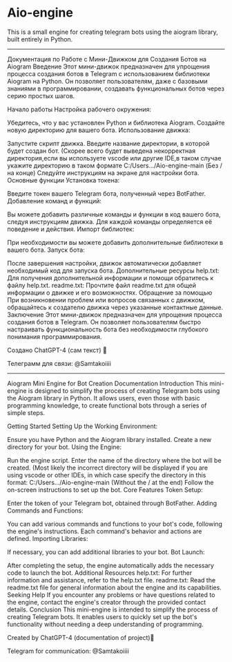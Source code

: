 # Aio-engine
This is a small engine for creating telegram bots using the aiogram library, built entirely in Python.

------------------------------------------------------------------

Документация по Работе с Мини-Движком для Создания Ботов на Aiogram
Введение
Этот мини-движок предназначен для упрощения процесса создания ботов в Telegram с использованием библиотеки Aiogram на Python. Он позволяет пользователям, даже с базовыми знаниями в программировании, создавать функциональных ботов через серию простых шагов.

Начало работы
Настройка рабочего окружения:

Убедитесь, что у вас установлен Python и библиотека Aiogram.
Создайте новую директорию для вашего бота.
Использование движка:

Запустите скрипт движка.
Введите название директории, в которой будет создан бот. (Скорее всего будет выведена некорректная директория,если вы используете vscode или другие IDE,в таком случае укажите директорию в таком формате C:/Users.../Aio-engine-main (Без / на конце)
Следуйте инструкциям на экране для настройки бота.
Основные функции
Установка токена:

Введите токен вашего Telegram бота, полученный через BotFather.
Добавление команд и функций:

Вы можете добавить различные команды и функции в код вашего бота, следуя инструкциям движка.
Для каждой команды определяется её поведение и действия.
Импорт библиотек:

При необходимости вы можете добавить дополнительные библиотеки в вашего бота.
Запуск бота:

После завершения настройки, движок автоматически добавляет необходимый код для запуска бота.
Дополнительные ресурсы
help.txt: Для получения дополнительной информации и помощи обратитесь к файлу help.txt.
readme.txt: Прочтите файл readme.txt для общей информации о движке и его возможностях.
Обращение за помощью
При возникновении проблем или вопросов связанных с движком, обращайтесь к создателю движка через указанные контактные данные.
Заключение
Этот мини-движок предназначен для упрощения процесса создания ботов в Telegram. Он позволяет пользователям быстро настраивать функциональность бота без необходимости глубокого понимания программирования.

Создано ChatGPT-4 (сам текст) 🙂

Телеграмм для связи: @Samtakoiiii

--------------------------------------------


Aiogram Mini Engine for Bot Creation Documentation
Introduction
This mini-engine is designed to simplify the process of creating Telegram bots using the Aiogram library in Python. It allows users, even those with basic programming knowledge, to create functional bots through a series of simple steps.

Getting Started
Setting Up the Working Environment:

Ensure you have Python and the Aiogram library installed.
Create a new directory for your bot.
Using the Engine:

Run the engine script.
Enter the name of the directory where the bot will be created. (Most likely the incorrect directory will be displayed if you are using vscode or other IDEs, in which case specify the directory in this format: C:/Users.../Aio-engine-main (Without the / at the end)
Follow the on-screen instructions to set up the bot.
Core Features
Token Setup:

Enter the token of your Telegram bot, obtained through BotFather.
Adding Commands and Functions:

You can add various commands and functions to your bot's code, following the engine's instructions.
Each command's behavior and actions are defined.
Importing Libraries:

If necessary, you can add additional libraries to your bot.
Bot Launch:

After completing the setup, the engine automatically adds the necessary code to launch the bot.
Additional Resources
help.txt: For further information and assistance, refer to the help.txt file.
readme.txt: Read the readme.txt file for general information about the engine and its capabilities.
Seeking Help
If you encounter any problems or have questions related to the engine, contact the engine's creator through the provided contact details.
Conclusion
This mini-engine is intended to simplify the process of creating Telegram bots. It enables users to quickly set up the bot's functionality without needing a deep understanding of programming.

Created by ChatGPT-4 (documentation of project)🙂

Telegram for communication: @Samtakoiiii
